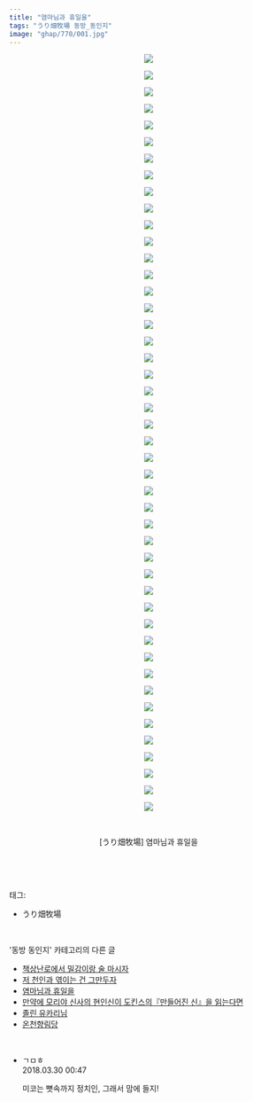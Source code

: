 ```yaml
---
title: "염마님과 휴일을"
tags: "うり畑牧場 동방_동인지"
image: "ghap/770/001.jpg"
---
```

<div class="article">
<p style="text-align: center; clear: none; float: none;"><img src="{{ site.nasurl }}/ghap/770/001.jpg"/></p>
<p style="text-align: center; clear: none; float: none;"><img src="{{ site.nasurl }}/ghap/770/002.jpg"/></p>
<p style="text-align: center; clear: none; float: none;"><img src="{{ site.nasurl }}/ghap/770/003.jpg"/></p>
<p style="text-align: center; clear: none; float: none;"><img src="{{ site.nasurl }}/ghap/770/004.jpg"/></p>
<p style="text-align: center; clear: none; float: none;"><img src="{{ site.nasurl }}/ghap/770/005.jpg"/></p>
<p style="text-align: center; clear: none; float: none;"><img src="{{ site.nasurl }}/ghap/770/006.jpg"/></p>
<p style="text-align: center; clear: none; float: none;"><img src="{{ site.nasurl }}/ghap/770/007.jpg"/></p>
<p style="text-align: center; clear: none; float: none;"><img src="{{ site.nasurl }}/ghap/770/008.jpg"/></p>
<p style="text-align: center; clear: none; float: none;"><img src="{{ site.nasurl }}/ghap/770/009.jpg"/></p>
<p style="text-align: center; clear: none; float: none;"><img src="{{ site.nasurl }}/ghap/770/010.jpg"/></p>
<p style="text-align: center; clear: none; float: none;"><img src="{{ site.nasurl }}/ghap/770/011.jpg"/></p>
<p style="text-align: center; clear: none; float: none;"><img src="{{ site.nasurl }}/ghap/770/012.jpg"/></p>
<p style="text-align: center; clear: none; float: none;"><img src="{{ site.nasurl }}/ghap/770/013.jpg"/></p>
<p style="text-align: center; clear: none; float: none;"><img src="{{ site.nasurl }}/ghap/770/014.jpg"/></p>
<p style="text-align: center; clear: none; float: none;"><img src="{{ site.nasurl }}/ghap/770/015.jpg"/></p>
<p style="text-align: center; clear: none; float: none;"><img src="{{ site.nasurl }}/ghap/770/016.jpg"/></p>
<p style="text-align: center; clear: none; float: none;"><img src="{{ site.nasurl }}/ghap/770/017.jpg"/></p>
<p style="text-align: center; clear: none; float: none;"><img src="{{ site.nasurl }}/ghap/770/018.jpg"/></p>
<p style="text-align: center; clear: none; float: none;"><img src="{{ site.nasurl }}/ghap/770/019.jpg"/></p>
<p style="text-align: center; clear: none; float: none;"><img src="{{ site.nasurl }}/ghap/770/020.jpg"/></p>
<p style="text-align: center; clear: none; float: none;"><img src="{{ site.nasurl }}/ghap/770/021.jpg"/></p>
<p style="text-align: center; clear: none; float: none;"><img src="{{ site.nasurl }}/ghap/770/022.jpg"/></p>
<p style="text-align: center; clear: none; float: none;"><img src="{{ site.nasurl }}/ghap/770/023.jpg"/></p>
<p style="text-align: center; clear: none; float: none;"><img src="{{ site.nasurl }}/ghap/770/024.jpg"/></p>
<p style="text-align: center; clear: none; float: none;"><img src="{{ site.nasurl }}/ghap/770/025.jpg"/></p>
<p style="text-align: center; clear: none; float: none;"><img src="{{ site.nasurl }}/ghap/770/026.jpg"/></p>
<p style="text-align: center; clear: none; float: none;"><img src="{{ site.nasurl }}/ghap/770/027.jpg"/></p>
<p style="text-align: center; clear: none; float: none;"><img src="{{ site.nasurl }}/ghap/770/028.jpg"/></p>
<p style="text-align: center; clear: none; float: none;"><img src="{{ site.nasurl }}/ghap/770/029.jpg"/></p>
<p style="text-align: center; clear: none; float: none;"><img src="{{ site.nasurl }}/ghap/770/030.jpg"/></p>
<p style="text-align: center; clear: none; float: none;"><img src="{{ site.nasurl }}/ghap/770/031.jpg"/></p>
<p style="text-align: center; clear: none; float: none;"><img src="{{ site.nasurl }}/ghap/770/032.jpg"/></p>
<p style="text-align: center; clear: none; float: none;"><img src="{{ site.nasurl }}/ghap/770/033.jpg"/></p>
<p style="text-align: center; clear: none; float: none;"><img src="{{ site.nasurl }}/ghap/770/034.jpg"/></p>
<p style="text-align: center; clear: none; float: none;"><img src="{{ site.nasurl }}/ghap/770/035.jpg"/></p>
<p style="text-align: center; clear: none; float: none;"><img src="{{ site.nasurl }}/ghap/770/036.jpg"/></p>
<p style="text-align: center; clear: none; float: none;"><img src="{{ site.nasurl }}/ghap/770/037.jpg"/></p>
<p style="text-align: center; clear: none; float: none;"><img src="{{ site.nasurl }}/ghap/770/038.jpg"/></p>
<p style="text-align: center; clear: none; float: none;"><img src="{{ site.nasurl }}/ghap/770/039.jpg"/></p>
<p style="text-align: center; clear: none; float: none;"><img src="{{ site.nasurl }}/ghap/770/040.jpg"/></p>
<p style="text-align: center; clear: none; float: none;"><img src="{{ site.nasurl }}/ghap/770/041.jpg"/></p>
<p style="text-align: center; clear: none; float: none;"><img src="{{ site.nasurl }}/ghap/770/042.jpg"/></p>
<p style="text-align: center; clear: none; float: none;"><img src="{{ site.nasurl }}/ghap/770/043.jpg"/></p>
<p style="text-align: center; clear: none; float: none;"><img src="{{ site.nasurl }}/ghap/770/044.jpg"/></p>
<p style="text-align: center; clear: none; float: none;"><img src="{{ site.nasurl }}/ghap/770/045.jpg"/></p>
<p style="text-align: center; clear: none; float: none;"><img src="{{ site.nasurl }}/ghap/770/046.jpg"/></p>
<p style="text-align: center; clear: none; float: none;"><br/></p>
<p style="text-align: center; clear: none; float: none;">[うり畑牧場] 염마님과 휴일을</p>
<p><br/></p>
</div><br/>
<div class="tagTrail">
<p>태그: </p>
<ul>
<li>うり畑牧場</li>
</ul>
</div><br/>
<div class="another">
<p>'동방 동인지' 카테고리의 다른 글</p>
<ul>
<li><a href="/2016-07-09-ghap_774">책상난로에서 밀감이랑 술 마시자</a></li>
<li><a href="/2016-07-09-ghap_772">저 천인과 엮이는 건 그만두자</a></li>
<li><a href="/2016-07-09-ghap_770">염마님과 휴일을</a></li>
<li><a href="/2016-07-09-ghap_769">만약에 모리야 신사의 현인신이 도킨스의『만들어진 신』을 읽는다면</a></li>
<li><a href="/2016-07-09-ghap_768">졸린 유카리님</a></li>
<li><a href="/2016-07-09-ghap_767">온천향림당</a></li>
</ul>
</div><br/>
<div class="cb_module cb_fluid">
<div class="cb_wrt cb_profile">
<div class="comment">
<ul>
<li class="cb_thumb_off" id="comment15229984">
<div class="cb_comment_area">
<div class="cb_info_area">
<div class="cb_section">
<span class="cb_nick_name">ㄱㅁㅎ</span>
</div>
<div class="cb_section">
<span class="cb_date">2018.03.30 00:47 </span>
</div>
</div>
<div class="cb_dsc_comment">
<p class="cb_dsc">
											미코는 뼛속까지 정치인, 그래서 맘에 들지!
										</p>
</div>
</div></li>
</ul>
</div>
</div><!-- commentList close -->
</div><br/>
